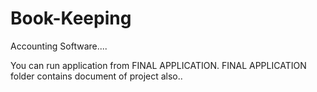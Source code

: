 # Book-Keeping
Accounting Software....

You can run application from FINAL APPLICATION.
FINAL APPLICATION folder contains document of project also..
